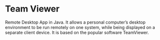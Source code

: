 # Team Viewer

Remote Desktop App in Java. It allows a personal computer’s desktop environment to be run remotely on one system, while being
displayed on a separate client device. It is based on the popular software TeamViewer.

